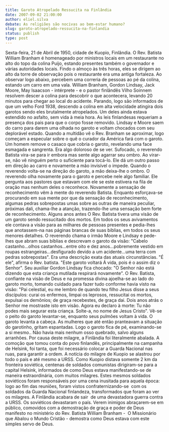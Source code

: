 ```yaml
---
title: Garoto Atropelado Ressucita na Finlândia
date: 2007-09-02 21:00:00
author: eliel.silva
debate: As religiões são nocivas ao bem-estar humano?
slug: garoto-atropelado-ressucita-na-finlandia
status: publish 
type: post
---
```


Sexta-feira, 21 de Abril de 1950, cidade de Kuopio, Finlândia. O Rev. Batista William Branham é homenageado por ministros locais em um restaurante no alto do topo da colina Puijo, estando presentes também o governador e várias autoridades locais. Findo o almoço às três horas, eles se dirigem ao alto da torre de observação pois o restaurante era uma antiga fortaleza. Ao observar logo abaixo, percebem uma correria de pessoas ao pé da colina, estando um carro em uma vala. William Branham, Gordon Lindsay, Jack Moore, May Isaacson - intérprete - e o pastor finlândês Vilho Soinnem resolvem descer a colina para descobrir o que acontecera, levando 20 minutos para chegar ao local do acidente. Parando, logo são informados de que um velho Ford 1938, descendo a colina em alta velocidade atingira dois garotos sendo eles brutalmente atropelados. Um deles ainda estava estendido no asfalto, sem vida à meia hora. As leis finlandesas requeriam a presença dos pais para que o corpo fosse removido. Lindsay e Moore saem do carro para darem uma olhada no garoto e voltam chocados com seu deplorável estado. Quando a multidão vê o Rev. Branham se aproximar, logo começam a especular sobre o quê o curador da América fará com o garoto. Um homem remove o casaco que cobria o garoto, revelando uma face esmagada e sangrenta. Era algo doloroso de se ver. Sufocado, o reverendo Batista vira-se para ir embora mas sente algo agarrar seu ombro. Ao virar-se, não vê ninguém perto o suficiente para tocá-lo. Ele dá um outro passo em direção ao carro e novamente a mão invisível o impede. Quando o reverendo volta-se na direção do garoto, a mão deixa-lhe o ombro. O reverendo olha novamente para o garoto e percebe nele algo familiar. Ele pergunta aos pastores que estavam com ele se este estivera na fila de oração mas nenhum deles o reconhece. Novamente a sensação de reconhecimento vêm à mente do reverendo Batista. Enquanto esforçava-se procurando em sua mente por que da sensação de reconhecimento, algumas pedras sobrepostas umas sobre as outras de maneira peculiar, próximas dali, chama-lhe a atanção, trazendo-lhe uma sensação bem forte de reconhecimento. Alguns anos antes O Rev. Batista tivera uma visão de um garoto sendo ressucitado dos mortos. Em todos os seus avivamentos ele contava a visão para as milhares de pessoas presentes e pedia-lhes que anotassem-na nas páginas brancas de suas bíblias, em todos os seus menores detalhes. O reverendo chama o irmão Moore e Lindsay e pede-lhes que abram suas bíblias e descrevam o garoto da visão: "Cabelo castanho...olhos castanhos...entre oito e dez anos...pobremente vestido em roupas estrangeiras...desfigurado devido a um acidente...uma terra com pedras sobrepostas". Era uma descrição exata das atuais circunstâncias. "É ele", afirma o Rev. batista. "Este garoto voltará Á vida, pois é o assim diz o Senhor". Seu auxiliar Gordon Lindsay fica chocado: "O Senhor não está dizendo que esta criança mutilada respirará novamente". O Rev. Batista, confiante na visão de Deus e na promessa divina ajoelha-se ao lado do garoto morto, tomando cuidado para fazer tudo conforme havia visto na visão: "Pai celestial, eu me lembro de quando teu filho Jesus disse a seus discípulos: curai os enfermos, limpai os leprosos, ressucitai os mortos, expulsai os demônios; de graça recebestes, de graça dai. Dois anos atrás o Senhor me mostraste isto em visão. Agora eu declaro à morte: Tu não podes mais segurar esta criança. Solte-a, no nome de Jesus Cristo". Vê-se o peito do garoto levantar-se, enquanto seus pulmôes voltam à vida. O garoto levanta a cabeça. As mulheres que até então pranteavam a situação do garotinho, gritam espantadas. Logo o garoto fica de pé, examinando-se a si mesmo.. Não havia mais nenhum osso quebrado, salvo alguns arranhôes. Por causa deste milagre, a Finlândia foi literalmente abalada. A comoção que tomou conta do povo finlandês, principalmente na campanha de Helsink, foi tanta, que foi necessário colocar a Guarda Nacional nas ruas, para garantir a ordem. A notícia do milagre de Kuopio se alastrou por todo o país e até mesmo a URSS. Como Kuopio distava somente 2 km da fronteira soviética, centenas de soldados comunistas dirigiram-se para a capital Helsink, informados de como Deus estava manifestando-se de maneira estraordinária, com muitos milagres. Estes mesmos soldados soviéticos foram responsáveis por uma cena inusitada para aquela época: logo ao fim das reuniôes, foram vistos confraternizando-se  com os soldados da Guarda Nacional finlandeza, transformados que foram ao ver os milagres. A Finlândia acabara de sair  de uma devastadora guerra contra a URSS. Os soviéticos devastaram o país. Verem inimigos abraçarem-se em público, comovidos com a demostração de graça e poder de Deus manifesto no ministério do Rev. Batista William Branham -  O Missionário que Abalou o Mundo Cristão - demostra como Deus estava com este simples servo de Deus.
